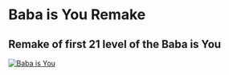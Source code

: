 # Baba is You Remake

## Remake of first 21 level of the Baba is You

[![ Baba is You ](https://markdown-videos-api.jorgenkh.no/youtube/9amIJgLb3zU)](https://youtu.be/9amIJgLb3zU)
